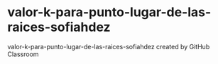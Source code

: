# valor-k-para-punto-lugar-de-las-raices-sofiahdez
valor-k-para-punto-lugar-de-las-raices-sofiahdez created by GitHub Classroom

